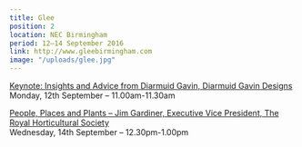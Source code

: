 ```yaml
---
title: Glee
position: 2
location: NEC Birmingham
period: 12–14 September 2016
link: http://www.gleebirmingham.com
image: "/uploads/glee.jpg"
---
```


[Keynote: Insights and Advice from Diarmuid Gavin, Diarmuid Gavin Designs](http://www.gleebirmingham.com/seminar/KEYNOTE-Insights-and-Advice)\
Monday, 12th September – 11.00am-11.30am

[People, Places and Plants – Jim Gardiner, Executive Vice President, The Royal Horticultural Society](http://www.gleebirmingham.com/seminar/Case-Study)\
Wednesday, 14th September – 12.30pm-1.00pm